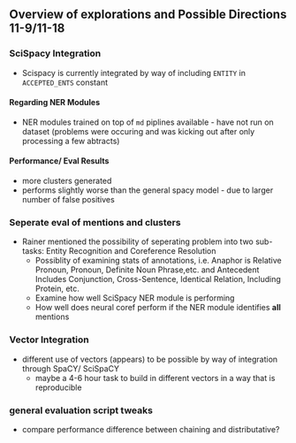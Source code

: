 ## Overview of explorations and Possible Directions 11-9/11-18

### SciSpacy Integration
- Scispacy is currently integrated by way of including `ENTITY` in `ACCEPTED_ENTS` constant

#### Regarding NER Modules
- NER modules trained on top of `md` piplines available - have not run on dataset (problems were occuring and was kicking out after only processing a few abtracts)
#### Performance/ Eval Results
- more clusters generated
- performs slightly worse than the general spacy model - due to larger number of false positives


### Seperate eval of mentions and clusters
- Rainer mentioned the possibility of seperating problem into two sub-tasks: Entity Recognition and Coreference Resolution
    - Possiblity of examining stats of annotations, i.e. Anaphor is Relative Pronoun, Pronoun, Definite Noun Phrase,etc. and Antecedent Includes Conjunction, Cross-Sentence, Identical Relation, Including Protein, etc. 
    - Examine how well SciSpacy NER module is performing
    - How well does neural coref perform if the NER module identifies **all** mentions

### Vector Integration
- different use of vectors (appears) to be possible by way of integration through SpaCY/ SciSpaCY
    - maybe a 4-6 hour task to build in different vectors in a way that is reproducible


### general evaluation script tweaks
- compare performance difference between chaining and distributative? 
